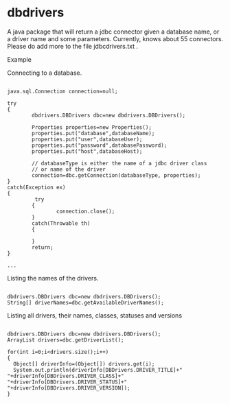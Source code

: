 dbdrivers
=========

A java package that will return a jdbc connector given a database name, or a driver name and some parameters.
Currently, knows about 55 connectors. Please do add more to the file jdbcdrivers.txt .

Example

Connecting to a database.

~~~

java.sql.Connection connection=null;

try
{
        dbdrivers.DBDrivers dbc=new dbdrivers.DBDrivers();
 
        Properties properties=new Properties();
        properties.put("database",databaseName);
        properties.put("user",databaseUser);
        properties.put("password",databasePassword);
        properties.put("host",databaseHost);

        // databaseType is either the name of a jdbc driver class
        // or name of the driver
        connection=dbc.getConnection(databaseType, properties);
}
catch(Exception ex)
{
         try
        {
                connection.close();
        }
        catch(Throwable th)
        {
                
        }
        return;
}

...

~~~

Listing the names of the drivers.

~~~

dbdrivers.DBDrivers dbc=new dbdrivers.DBDrivers();
String[] driverNames=dbc.getAvailableDriverNames();

~~~

Listing all drivers, their names, classes, statuses and versions

~~~

dbdrivers.DBDrivers dbc=new dbdrivers.DBDrivers();
ArrayList drivers=dbc.getDriverList();

for(int i=0;i<drivers.size();i++)
{
  Object[] driverInfo=(Object[]) drivers.get(i);
  System.out.println(driverInfo[DBDrivers.DRIVER_TITLE]+" "+driverInfo[DBDrivers.DRIVER_CLASS]+" "+driverInfo[DBDrivers.DRIVER_STATUS]+" "+driverInfo[DBDrivers.DRIVER_VERSION]);
}

~~~